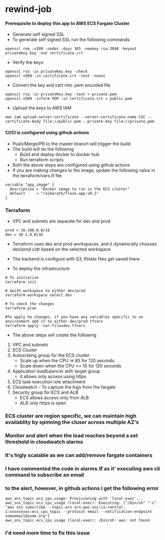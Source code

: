 # rewind-job

#### Prerequisite to deploy this app to AWS ECS Fargate Cluster
* Generate self signed SSL
* To generate self signed SSL run the following commands

```console 
openssl req -x509 -nodes -days 365 -newkey rsa:2048 -keyout privateKey.key -out certificate.crt
```

* Verify the keys 

```console
openssl rsa -in privateKey.key -check
openssl x509 -in certificate.crt -text -noout
```

* Convert the key and cert into .pem encoded file

```console
openssl rsa -in privateKey.key -text > private.pem
openssl x509 -inform PEM -in certificate.crt > public.pem
```

* Upload the keys to AWS IAM

```console
aws iam upload-server-certificate --server-certificate-name CSC --certificate-body file://public.pem --private-key file://private.pem
```


#### CI/CI is configured using github actions
* Push/Merge/PR to the master branch will trigger the build 
* The build will do the following
    - Build and deploy docker to docker hub
    - Run terraform scripts 
* Both the above steps are configured using github actions
* If you are making changes to the image, update the following value in the terraform/vars.tf file

```console
variable "app_image" {
  description = "Docker image to run in the ECS cluster"
  default     = "rajbarath/flask-app:v0.1"
}
```


### Terraform 
* VPC and subnets are separate for dev and prod

```console
prod = 10.100.0.0/16
dev = 10.1.0.0/16
```
* Terraform uses dev and prod workspaces, and it dynamically chooses dev/prod cidr based on the selected workspace
* The backend is configure with S3, tfstate files get saved there

* To deploy the infrastructure 

```console
# To initialize 
terraform init 

# Swith workspace to either dev/prod
terraform workspace select dev

# To check the changes
terraform plan

#To apply he changes, if you have any variables specific to an environment add it to either dev/prod tfvars
terraform apply -var-file=dev.tfvars
```

* The above steps will create the following
1. VPC and subnets 
2. ECS Cluster
3. Autosclaing group for the ECS cluster
    - Scale up when the CPU => 85 for 120 seconds
    - Scale down when the CPU <= 10 for 120 seconds
4. Application loadbalancer with target group
    - it allows only access using https
5. ECS task execution role attachment
6. Cloudwatch - To capture the logs from the fargate 
7. Security group for ECS and ALB
    - ECS allows access only from ALB
    - ALB only https is open

### ECS cluster are region specific, we can maintain high availablity by spinning the cluser across multiple AZ's
### Monitor and alert when the load reaches beyond a set threshold in cloudwatch alarms 
### It's higly scalable as we can add/remove fargate containers


### I have commented the code in alarms.tf as it' executing aws cli command to subscribe an email
### to the alert, however, in github actions I get the following error
```console
aws_sns_topic.ecs_cpu_usage: Provisioning with 'local-exec'...
aws_sns_topic.ecs_cpu_usage (local-exec): Executing: ["/bin/sh" "-c" "aws sns subscribe --topic-arn arn:aws:sns:ca-central-1:xxxxxxxxx:ecs_cpu_topic --protocol email --notification-endpoint someemail@some.org"]
aws_sns_topic.ecs_cpu_usage (local-exec): /bin/sh: aws: not found
```
### I'd need more time to fix this issue




